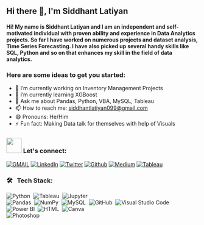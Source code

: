## Hi there 👋, I'm Siddhant Latiyan

<h4>Hi! My name is Siddhant Latiyan and I am an independent and self-motivated individual with proven ability and experience in Data Analytics projects. So far I have worked on numerous projects and dataset analysis, Time Series Forecasting. I have also picked up several handy skills like SQL, Python and so on that enhances my skill in the field of data analytics.</h4>

### Here are some ideas to get you started:

- 🔭 I’m currently working on Inventory Management Projects
- 🌱 I’m currently learning XGBoost
- 💬 Ask me about Pandas, Python, VBA, MySQL, Tableau 
- 📫 How to reach me: siddhantlatiyan099@gmail.com
- 😄 Pronouns: He/Him
- ⚡ Fun fact: Making Data talk for themselves with help of Visuals
<!-- 🌐 This code displays a section labeled "Let's connect" with badges representing social media and email accounts. The section is accompanied by a gif of a waving hand, which adds a friendly and welcoming tone. The badges use the shields.io service to display logos and colors representing each platform, including Gmail, LinkedIn, Twitter, and Github. The badges are displayed in a for-the-badge style, which provides a consistent visual style across all badges. This code is useful for allowing users to quickly connect with the developer on various platforms, and it can be easily modified to include additional badges for other social media platforms or contact information. -->


### <img src="https://media.giphy.com/media/LnQjpWaON8nhr21vNW/giphy.gif" width="40"> **Let's connect:** ️
[![GMAIL](https://img.shields.io/badge/Gmail-D14836?style=for-the-badge&logo=gmail&logoColor=white)](mailto:siddhantlatiyan099@gmail.com)
[![LinkedIn](https://img.shields.io/badge/-LinkedIn-0077B5?style=for-the-badge&logo=LinkedIn&logoColor=white)](https://www.linkedin.com/in/siddhant-latiyan/)
[![Twitter](https://img.shields.io/badge/-Twitter-1DA1F2?style=for-the-badge&logo=Twitter&logoColor=white)](https://twitter.com/siddhantlatiyan)
[![Github](https://img.shields.io/badge/-Github-181717?style=for-the-badge&logo=Github&logoColor=white)](https://github.com/latiyan09)
[![Medium](https://img.shields.io/badge/-Medium-181717?style=for-the-badge&logo=Medium&logoColor=white)](https://medium.com/@siddhantlatiyan099)
[![Tableau](https://img.shields.io/badge/-Tableau-181717?style=for-the-badge&logo=Tableau&logoColor=white)](https://public.tableau.com/app/profile/siddhant.latiyan5099)

### 🛠 &nbsp; **Tech Stack:**
![Python](https://img.shields.io/badge/-Python-333333?style=flat&logo=python)&nbsp;
![Tableau](https://img.shields.io/badge/-Tablueau-333333?style=flat&logo=Tableau)&nbsp;
![Jupyter](https://img.shields.io/badge/-Jupyter-333333?style=flat&logo=Jupyter)\
![Pandas](https://img.shields.io/badge/-Pandas-333333?style=flat&logo=Pandas)&nbsp;
![NumPy](https://img.shields.io/badge/-NumPy-333333?style=flat&logo=NumPy)&nbsp;
![MySQL](https://img.shields.io/badge/-MySQL-333333?style=flat&logo=MySQL&logoColor=1572B6)&nbsp;
![GitHub](https://img.shields.io/badge/-GitHub-333333?style=flat&logo=github)&nbsp;
![Visual Studio Code](https://img.shields.io/badge/-VS%20Code-333333?style=flat&logo=visual-studio-code&logoColor=007ACC)\
![Power BI](https://img.shields.io/badge/-Power%20BI-333333?style=flat&logo=powerbi)&nbsp;
![HTML](https://img.shields.io/badge/-HTML-333333?style=flat&logo=HTML5)&nbsp;
![Canva](https://img.shields.io/badge/-Canva-333333?style=flat&logo=canva)\
![Photoshop](https://img.shields.io/badge/-Photoshop-333333?style=flat&logo=adobe-photoshop)&nbsp;

